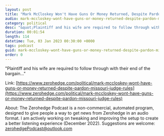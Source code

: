 ```yaml
---
layout: post
title: "Mark McCloskey Won't Have Guns Or Money Returned, Despite Pardon, Missouri Judge Rules"
audio: mark-mccloskey-wont-have-guns-or-money-returned-despite-pardon-missouri-judge-rules-0
category: political
desc: "&quot;Plaintiff and his wife are required to follow through with their end of the bargain...&quot;"
duration: 00:01:54
length: 114
datetime: Tue, 03 Jan 2023 00:30:00 +0000
tags: podcast
guid: mark-mccloskey-wont-have-guns-or-money-returned-despite-pardon-missouri-judge-rules-0
order: 0
---
```

&quot;Plaintiff and his wife are required to follow through with their end of the bargain...&quot;

Link: [https://www.zerohedge.com/political/mark-mccloskey-wont-have-guns-or-money-returned-despite-pardon-missouri-judge-rules](https://www.zerohedge.com/political/mark-mccloskey-wont-have-guns-or-money-returned-despite-pardon-missouri-judge-rules)

About: The Zerohedge Podcast is a non-commercial, automated program, designed to give people a way to get news from Zerohedge in an audio format.  I am actively working on tweaking and improving the setup to create a better listening experience (December 2022).  Suggestions are welcome: [zerohedgePodcast@outlook.com](mailto:zerohedgePodcast@outlook.com)
